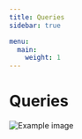```yaml
---
title: Queries
sidebar: true

menu:
  main:
    weight: 1
---
```


# Queries

![Example image](/img/bmeg_schema.png)
